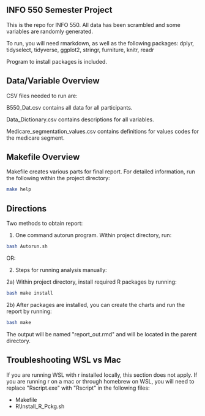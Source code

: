 ## INFO 550 Semester Project

This is the repo for INFO 550.  All data has been scrambled and some variables are randomly generated.

To run, you will need rmarkdown, as well as the following packages:
dplyr, tidyselect, tidyverse, ggplot2, stringr, furniture, knitr, readr

Program to install packages is included.

## Data/Variable Overview
CSV files needed to run are:

B550_Dat.csv contains all data for all participants.

Data_Dictionary.csv contains descriptions for all variables.

Medicare_segmentation_values.csv  contains definitions for values codes for the medicare segment.

## Makefile Overview
Makefile creates various parts for final report.  For detailed information, run the following within the project directory:

``` bash
make help
```

## Directions
Two methods to obtain report:

1) One command autorun program.  Within project directory, run:
``` bash
bash Autorun.sh
```

OR: 

2) Steps for running analysis manually:

2a) Within project directory, install required R packages by running:

``` bash
bash make install
```
	
2b) After packages are installed, you can create the charts and run the report by running:
	
``` bash
bash make
```

The output will be named "report_out.rmd" and will be located in the parent directory.

## Troubleshooting WSL vs Mac
If you are running WSL with r installed locally, this section does not apply. If you are running r on a mac or through homebrew on WSL, you will need to replace "Rscript.exe" with "Rscript" in the following files:
- Makefile
- R\Install_R_Pckg.sh